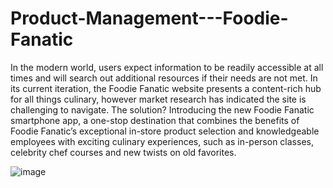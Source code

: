 # Product-Management---Foodie-Fanatic

In the modern world, users expect information to be readily accessible at all times and will search out additional resources if their needs are not met. In its current iteration, the Foodie Fanatic website presents a content-rich hub for all things culinary, however market research has indicated the site is challenging to navigate. The solution? Introducing the new Foodie Fanatic smartphone app, a one-stop destination that combines the benefits of Foodie Fanatic’s exceptional in-store product selection and knowledgeable employees with exciting culinary experiences, such as in-person classes, celebrity chef courses and new twists on old favorites.

![image](https://user-images.githubusercontent.com/60998281/112434456-d9e34a00-8d00-11eb-8568-f88ee4ff1e2c.png)

